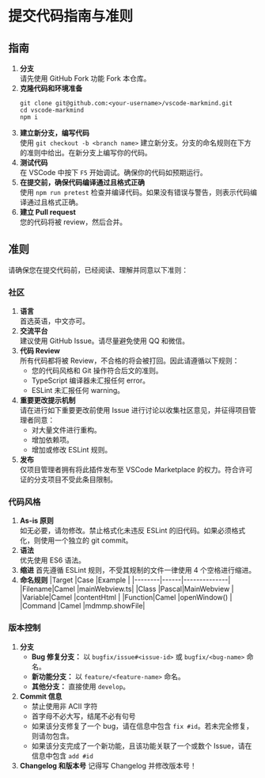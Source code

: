 # 提交代码指南与准则
## 指南
 1. **分支**<br/>
    请先使用 GitHub Fork 功能 Fork 本仓库。
 2. **克隆代码和环境准备**<br/>
    ```
    git clone git@github.com:<your-username>/vscode-markmind.git
    cd vscode-markmind
    npm i
    ```
 3. **建立新分支，编写代码**<br/>
    使用 `git checkout -b <branch name>` 建立新分支。分支的命名规则在下方的准则中给出。在新分支上编写你的代码。
 4. **测试代码**<br/>
    在 VSCode 中按下 `F5` 开始调试。确保你的代码如预期运行。
 5. **在提交前，确保代码编译通过且格式正确**<br/>
    使用 `npm run pretest` 检查并编译代码。如果没有错误与警告，则表示代码编译通过且格式正确。
 6. **建立 Pull request**<br/>
    您的代码将被 review，然后合并。

## 准则
请确保您在提交代码前，已经阅读、理解并同意以下准则：

### 社区
 1. **语言**<br/>
    首选英语，中文亦可。
 2. **交流平台**<br/>
    建议使用 GitHub Issue。请尽量避免使用 QQ 和微信。
 3. **代码 Review**<br/>
    所有代码都将被 Review，不合格的将会被打回。因此请遵循以下规则：
     - 您的代码风格和 Git 操作符合后文的准则。
     - TypeScript 编译器未汇报任何 error。
     - ESLint 未汇报任何 warning。
 4. **重要更改提示机制**<br/>
    请在进行如下重要更改前使用 Issue 进行讨论以收集社区意见，并征得项目管理者同意：
     - 对大量文件进行重构。
     - 增加依赖项。
     - 增加或修改 ESLint 规则。
 5. **发布**<br/>
    仅项目管理者拥有将此插件发布至 VSCode Marketplace 的权力。符合许可证的分支项目不受此条目限制。

### 代码风格
 1. **As-is 原则**<br/>
    如无必要，请勿修改。禁止格式化未违反 ESLint 的旧代码。如果必须格式化，则使用一个独立的 git commit。
 2. **语法**<br/>
    优先使用 ES6 语法。
 3. **缩进**
    首先遵循 ESLint 规则，不受其规制的文件一律使用 4 个空格进行缩进。
 4. **命名规则**
    |Target  |Case  |Example       |
    |--------|------|--------------|
    |Filename|Camel |mainWebview.ts|
    |Class   |Pascal|MainWebview   |
    |Variable|Camel |contentHtml   |
    |Function|Camel |openWindow()  |
    |Command |Camel |mdmmp.showFile|

### 版本控制
 1. **分支**<br/>
     - **Bug 修复分支：** 以 `bugfix/issue#<issue-id>` 或 `bugfix/<bug-name>` 命名。
     - **新功能分支：** 以 `feature/<feature-name>` 命名。
     - **其他分支：** 直接使用 `develop`。
 2. **Commit 信息**<br/>
     - 禁止使用非 ACII 字符
     - 首字母不必大写，结尾不必有句号
     - 如果该分支修复了一个 bug，请在信息中包含 `fix #id`。若未完全修复，则请勿包含。
     - 如果该分支完成了一个新功能，且该功能关联了一个或数个 Issue，请在信息中包含 `add #id`
 3. **Changelog 和版本号**
    记得写 Changelog 并修改版本号！
